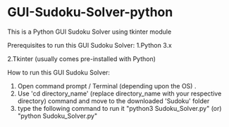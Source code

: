 # GUI-Sudoku-Solver-python

This is a Python GUI Sudoku Solver using tkinter module

Prerequisites to run this GUI Sudoku Solver:
  1.Python 3.x 
  
  2.Tkinter (usually comes pre-installed with Python)
 
How to run this GUI Sudoku Solver:
  1. Open command prompt / Terminal (depending upon the OS) .
  2. Use 'cd directory_name' (replace directory_name with your respective directory) command and move to the downloaded 'Sudoku' folder
  3. type the following command to run it
      "python3 Sudoku_Solver.py"  (or)    "python Sudoku_Solver.py"
  
